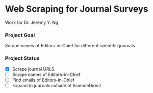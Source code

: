 # Web  Scraping for Journal Surveys
Work for Dr. Jeremy Y. Ng

### Project Goal
Scrape names of Editors-in-Chief for different scientific journals

### Project Status
- [x] Scrape journal URLS
- [ ] Scrape names of Editors-in-Chief
- [ ] Find emails of Editors-in-Chief
- [ ] Expand to journals outside of ScienceDirect 

